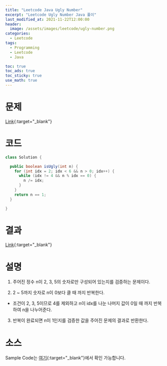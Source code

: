 ```yaml
---
title: "Leetcode Java Ugly Number"
excerpt: "Leetcode Ugly Number Java 풀이"
last_modified_at: 2021-11-22T12:00:00
header:
  image: /assets/images/leetcode/ugly-number.png
categories:
  - Leetcode
tags:
  - Programming
  - Leetcode
  - Java

toc: true
toc_ads: true
toc_sticky: true
use_math: true
---
```

# 문제
[Link](https://leetcode.com/problems/ugly-number/){:target="_blank"}

# 코드
```java
class Solution {

  public boolean isUgly(int n) {
    for (int idx = 2; idx < 6 && n > 0; idx++) {
      while (idx != 4 && n % idx == 0) {
        n /= idx;
      }
    }
    return n == 1;
  }

}
```

# 결과
[Link](https://leetcode.com/submissions/detail/590746728/){:target="_blank"}

# 설명
1. 주어진 정수 n이 2, 3, 5의 숫자로만 구성되어 있는지를 검증하는 문제이다.

2. 2 ~ 5까지 숫자로 n이 0보다 클 때 까지 반복한다.
- 조건이 2, 3, 5이므로 4를 제외하고 n이 idx를 나눈 나머지 값이 0일 때 까지 반복하여 n을 나누어준다.

3. 반복이 완료되면 n이 1인지를 검증한 값을 주어진 문제의 결과로 반환한다.

# 소스
Sample Code는 [여기](https://github.com/GracefulSoul/leetcode/blob/master/src/main/java/gracefulsoul/problems/UglyNumber.java){:target="_blank"}에서 확인 가능합니다.